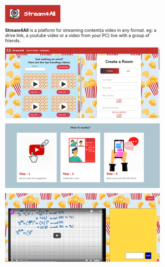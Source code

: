![Image](logo.jpg)

**Stream4All** is a platform for streaming content(a video in any format. eg: a drive link, a youtube video or a video from your PC) live with a group of friends.

![Image](landing.png)

![Image](script.PNG)

![Image](theatre.PNG)

